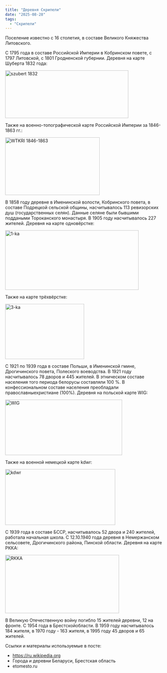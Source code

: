 ```yaml
---
title: "Деревня Скрипели"
date: "2025-08-28"
tags: 
  - "Скрипели"
---
```


Поселение известно с 16 столетия, в составе Великого Княжества Литовского.

С 1795 года в составе Российской Империи в Кобринском повете, с 1797 Литовской, с 1801 Гродненской губернии. Деревня на карте Шуберта 1832 года:

<img width="395" height="153" alt="szubert 1832" src="https://github.com/user-attachments/assets/02e51393-f5cd-4191-be93-7f3b1b16d265" />

Также на военно-топографической карте Российской Империи за 1846-1863 гг.:

<img width="303" height="185" alt="WTKRI 1846-1863" src="https://github.com/user-attachments/assets/ae8f32be-78e3-43b9-8805-6a15f5f7aa68" />

В 1858 году деревне в Именинской волости, Кобринского повета, в составе Подрецкой сельской общины, насчитывалось 113 ревизорских душ (государственных селян). Данные селяне были бывшими поддаными Тороканского монастыря. В 1905 году насчитывалось 227 жителей. Деревня на карте одновёрстке:

<img width="428" height="191" alt="1-ka" src="https://github.com/user-attachments/assets/328031c2-28a1-48fd-b5bc-1b25bdfababb" />

Также на карте трёхвёрстке:

<img width="253" height="177" alt="3-ka" src="https://github.com/user-attachments/assets/71fa6555-a73d-4a88-a3b3-04a58270285a" />

С 1921 по 1939 года в составе Польши, в Именинской гмине, Дрогичинского повета, Полеского воеводства. В 1921 году насчитывалось 78 дворов и 445 жителей. В этническом составе населения того периода белорусы составляли 100 %. В конфессиональном составе населения преобладали православныехристиане (100%). Деревня на польской карте WIG:

<img width="375" height="178" alt="WIG" src="https://github.com/user-attachments/assets/ef831624-1675-4d66-b98e-f34f9bd1e6c1" />

Также на военной немецкой карте kdwr:

<img width="353" height="179" alt="kdwr" src="https://github.com/user-attachments/assets/a38aeea5-aef3-4276-91df-20785cbc98d3" />

С 1939 года в составе БССР, насчитывалось 52 двора и 240 жителей, работала начальная школа. С 12.10.1940 года деревня в Немержанском сельсовете, Дрогичинского района, Пинской области. Деревня на карте РККА:

<img width="365" height="187" alt="RKKA" src="https://github.com/user-attachments/assets/7a472de8-228b-49b4-b014-d699179047e7" />

В Великую Отечественную войну погибло 15 жителей деревни, 12 на фронте. С 1954 года в Брестскойобласти. В 1959 году насчитывалось 184 жителя, в 1970 году - 163 жителя, в 1995 году 45 дворов и 65 жителей.

Ссылки и материалы используемые в посте:
- https://ru.wikipedia.org
- Города и деревни Беларуси, Брестская область
- etomesto.ru
